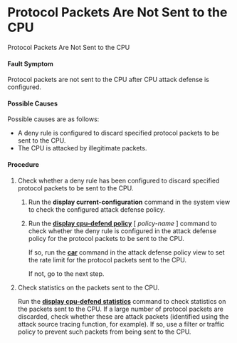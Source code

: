 Protocol Packets Are Not Sent to the CPU
========================================

Protocol Packets Are Not Sent to the CPU

#### Fault Symptom

Protocol packets are not sent to the CPU after CPU attack defense is configured.


#### Possible Causes

Possible causes are as follows:

* A deny rule is configured to discard specified protocol packets to be sent to the CPU.
* The CPU is attacked by illegitimate packets.


#### Procedure

1. Check whether a deny rule has been configured to discard specified protocol packets to be sent to the CPU.
   1. Run the **display current-configuration** command in the system view to check the configured attack defense policy.
   2. Run the [**display cpu-defend policy**](cmdqueryname=display+cpu-defend+policy) [ *policy-name* ] command to check whether the deny rule is configured in the attack defense policy for the protocol packets to be sent to the CPU.
      
      If so, run the [**car**](cmdqueryname=car) command in the attack defense policy view to set the rate limit for the protocol packets sent to the CPU.
      
      If not, go to the next step.
2. Check statistics on the packets sent to the CPU.
   
   Run the [**display cpu-defend statistics**](cmdqueryname=display+cpu-defend+statistics) command to check statistics on the packets sent to the CPU. If a large number of protocol packets are discarded, check whether these are attack packets (identified using the attack source tracing function, for example). If so, use a filter or traffic policy to prevent such packets from being sent to the CPU.